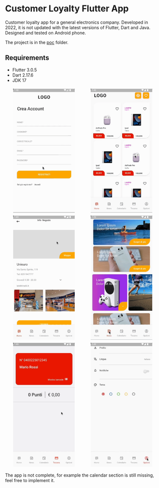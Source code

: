 # Customer Loyalty Flutter App

Customer loyalty app for a general electronics company. 
Developed in 2022, it is not updated with the latest versions of Flutter, Dart and Java.
Designed and tested on Android phone.

The project is in the [poc](https://github.com/marcoseverini/customer-loyalty-app/tree/main/poc) folder.

## Requirements
- Flutter 3.0.5
- Dart 2.17.6
- JDK 17

<div style="display: flex; flex-wrap: wrap; justify-content: space-around;">
  <img src="gifs/SignUp.gif" alt="SignUp" style="width: 200px; height: auto; margin: 5px;">
  <img src="gifs/Home.gif" alt="Home" style="width: 200px; height: auto; margin: 5px;">
  <img src="gifs/About.gif" alt="About" style="width: 200px; height: auto; margin: 5px;">
  <img src="gifs/Shop.gif" alt="Shop" style="width: 200px; height: auto; margin: 5px;">
  <img src="gifs/Card.gif" alt="Card" style="width: 200px; height: auto; margin: 5px;">
  <img src="gifs/Options.gif" alt="Options" style="width: 200px; height: auto; margin: 5px;">
</div>

The app is not complete, for example the calendar section is still missing, feel free to implement it.
